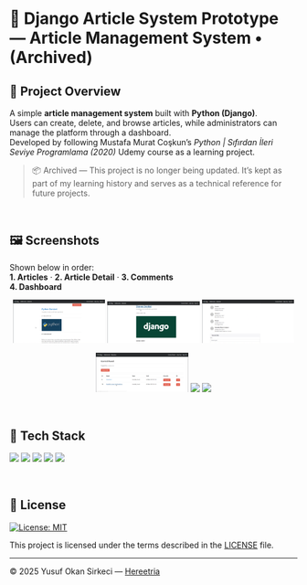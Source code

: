 # 📰 Django Article System Prototype — Article Management System • (Archived)

## 📌 Project Overview
A simple **article management system** built with **Python (Django)**.  
Users can create, delete, and browse articles, while administrators can manage the platform through a dashboard.  
Developed by following Mustafa Murat Coşkun’s *Python | Sıfırdan İleri Seviye Programlama (2020)* Udemy course as a learning project.  
> 📦 Archived — This project is no longer being updated. It’s kept as part of my learning history and serves as a technical reference for future projects.

<br>

## 🖼️ Screenshots
Shown below in order:  
**1. Articles** · **2. Article Detail** · **3. Comments**<br>
**4. Dashboard**

<p align="center">
  <img src="./docs/screenshots/articles.png" width="32%">
  <img src="./docs/screenshots/article-detail.png" width="32%">
  <img src="./docs/screenshots/comments.png" width="32%">
</p>

<p align="center">
  <img src="./docs/screenshots/dashboard.png" width="32%">
  <img src="https://upload.wikimedia.org/wikipedia/commons/c/ce/Transparent.gif" width="32%">
  <img src="https://upload.wikimedia.org/wikipedia/commons/c/ce/Transparent.gif" width="32%">
</p>

<br>

## 🧰 Tech Stack

<p>
  <img src="https://img.shields.io/badge/Python-3776AB?style=for-the-badge&logo=python&logoColor=white" />
  <img src="https://img.shields.io/badge/Django-092E20?style=for-the-badge&logo=django&logoColor=white" />
  <img src="https://img.shields.io/badge/HTML5-E34F26?style=for-the-badge&logo=html5&logoColor=white" />
  <img src="https://img.shields.io/badge/CSS3-1572B6?style=for-the-badge&logo=css3&logoColor=white" />
    <img src="https://img.shields.io/badge/Bootstrap-7952B3?style=for-the-badge&logo=bootstrap&logoColor=white" />
</p>

<br>

## 📜 License

[![License: MIT](https://img.shields.io/badge/License-MIT-blue.svg)](LICENSE)

This project is licensed under the terms described in the [LICENSE](./LICENSE) file.

---

© 2025 Yusuf Okan Sirkeci — [Hereetria](https://github.com/Hereetria)
